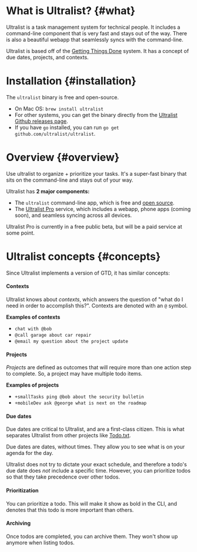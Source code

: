 # What is Ultralist? {#what}

Ultralist is a task management system for technical people.  It includes a command-line component that is very fast and stays out of the way.  There is also a beautiful webapp that seamlessly syncs with the command-line.

Ultralist is based off of the [Getting Things Done](https://en.wikipedia.org/wiki/Getting_Things_Done) system.  It has a concept of due dates, projects, and contexts.

# Installation {#installation}

The `ultralist` binary is free and open-source.

* On Mac OS:  `brew install ultralist`
* For other systems, you can get the binary directly from the [Ultralist Github releases page](https://github.com/ultralist/ultralist/releases).
* If you have `go` installed, you can run `go get github.com/ultralist/ultralist`.

# Overview {#overview}

Use ultralist to organize + prioritize your tasks.  It's a super-fast binary
that sits on the command-line and stays out of your way.

<script id="asciicast-226005" src="https://asciinema.org/a/226005.js" async></script>


Ultralist has **2 major components:**

* The `ultralist` command-line app, which is free and [open
source](https://github.com/ultralist/ultralist).
* The [Ultralist Pro](https://app.ultralist.io/login) service, which includes a webapp, phone apps (coming soon),
and seamless syncing across all devices.  

Ultralist Pro is currently in a free public beta, but will be a paid service at some point.

# Ultralist concepts {#concepts}

Since Ultralist implements a version of GTD, it has similar concepts:

#### Contexts

Ultralist knows about _contexts_, which answers the question of "what do I need
in order to accomplish this?".  Contexts are denoted with an `@` symbol. 

**Examples of contexts**

* `chat with @bob`
* `@call garage about car repair`
* `@email my question about the project update`

#### Projects

_Projects_ are defined as outcomes that will require more than one action step
to complete.  So, a project may have multiple todo items.

**Examples of projects**

* `+smallTasks ping @bob about the security bulletin`
* `+mobileDev ask @george what is next on the roadmap`

#### Due dates

Due dates are critical to Ultralist, and are a first-class citizen.  This is what separates Ultralist from other projects like [Todo.txt](http://todotxt.org/).

Due dates are dates, without times.  They allow you to see what is on your agenda for the day.

Ultralist does not try to dictate your exact schedule, and therefore a todo's
due date does _not_ include a specific time.  However, you can prioritize todos
so that they take precedence over other todos.

#### Prioritization

You can prioritize a todo.  This will make it show as bold in the CLI, and
denotes that this todo is more important than others.

#### Archiving

Once todos are completed, you can archive them.  They won't show up anymore when listing todos.


